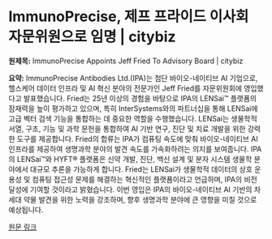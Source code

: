 # ImmunoPrecise, 제프 프라이드 이사회 자문위원으로 임명 | citybiz

**원제목:** ImmunoPrecise Appoints Jeff Fried To Advisory Board | citybiz

**요약:** ImmunoPrecise Antibodies Ltd.(IPA)는 첨단 바이오-네이티브 AI 기업으로,  헬스케어 데이터 인프라 및 AI 혁신 분야의 전문가인 Jeff Fried를 자문위원회에 영입했다고 발표했습니다. Fried는 25년 이상의 경험을 바탕으로 IPA의 LENSai™ 플랫폼의 잠재력을 높이 평가하고 있으며, 특히 InterSystems와의 파트너십을 통해 LENSai에 고급 벡터 검색 기능을 통합하는 데 중요한 역할을 수행했습니다. LENSai는 생물학적 서열, 구조, 기능 및 과학 문헌을 통합하여 AI 기반 연구, 진단 및 치료 개발을 위한 강력한 도구를 제공합니다.  Fried의 합류는 IPA가  컴퓨팅 속도에 맞춰  바이오-네이티브 AI 인프라를 제공하여 생명과학 분야의 발견 속도를 가속화하려는 의지를 보여줍니다.  IPA의 LENSai™와 HYFT® 플랫폼은 신약 개발, 진단, 백신 설계 및 분자 시스템 생물학 분야에서 대규모 추론을 가능하게 합니다.  Fried는 LENSai가 생물학적 데이터의 상호 운용성 및 컴퓨팅 접근성 문제를 해결하는 혁신적인 플랫폼이라고 언급하며,  IPA의 비전 달성에 기여할 것이라고 밝혔습니다.  이번 영입은 IPA의  바이오-네이티브 AI 기반의 차세대 약물 발견을 위한 노력을 강조하며,  향후  생명과학 분야에 큰 영향을 미칠 것으로 예상됩니다.

[원문 링크](https://www.citybiz.co/article/720539/immunoprecise-appoints-jeff-fried-to-advisory-board/)
